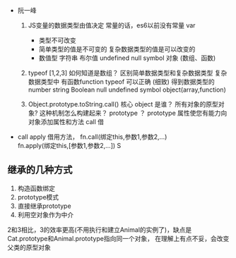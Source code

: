 - 阮一峰

    1. JS变量的数据类型由值决定
        常量的话，es6以前没有常量  var
        - 类型不可改变
        - 简单类型的值是不可变的 复杂数据类型的值是可以改变的
        - 数值型 字符串 布尔值 undefined null symbol 对象 (数组、函数)

    2. typeof [1,2,3] 如何知道是数组？
        区别简单数据类型和复杂数据类型
        复杂数据类型中 有函数function
        typeof 可以正确 (细致) 得到数据类型的
        number string Boolean null undefined symbol object(array,function)
    
    3. Object.prototype.toString.call() 核心
     object 是谁？ 所有对象的原型对象? 这种机制怎么构建起来？
     prototype ？ prototype 属性使您有能力向对象添加属性和方法 
    call 借

- call apply 借用方法， fn.call(绑定this,参数1,参数2,...)   
fn.apply(绑定this,[参数1,参数2,...])
S
## 继承的几种方式

1. 构造函数绑定
2. prototype模式
3. 直接继承prototype
4. 利用空对象作为中介

2和3相比，3的效率更高(不用执行和建立Animal的实例了)，缺点是Cat.prototype和Animal.prototype指向同一个对象，
在理解上有点不妥，会改变父类的原型对象